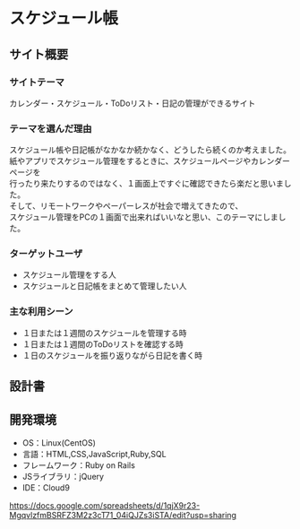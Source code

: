# スケジュール帳

## サイト概要
### サイトテーマ
カレンダー・スケジュール・ToDoリスト・日記の管理ができるサイト

### テーマを選んだ理由
スケジュール帳や日記帳がなかなか続かなく、どうしたら続くのか考えました。<br>
紙やアプリでスケジュール管理をするときに、スケジュールページやカレンダーページを<br>
行ったり来たりするのではなく、１画面上ですぐに確認できたら楽だと思いました。<br>
そして、リモートワークやペーパーレスが社会で増えてきたので、<br>
スケジュール管理をPCの１画面で出来ればいいなと思い、このテーマにしました。
### ターゲットユーザ
 - スケジュール管理をする人
 - スケジュールと日記帳をまとめて管理したい人

### 主な利用シーン
 - １日または１週間のスケジュールを管理する時
 - １日または１週間のToDoリストを確認する時
 - １日のスケジュールを振り返りながら日記を書く時

## 設計書

## 開発環境
- OS：Linux(CentOS)
- 言語：HTML,CSS,JavaScript,Ruby,SQL
- フレームワーク：Ruby on Rails
- JSライブラリ：jQuery
- IDE：Cloud9

https://docs.google.com/spreadsheets/d/1qjX9r23-MgqvlzfmBSRFZ3M2z3cT71_04iQJZs3iSTA/edit?usp=sharing
